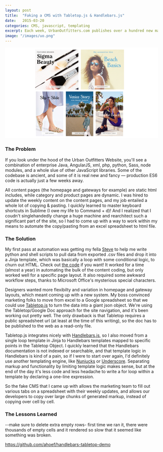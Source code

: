 ```yaml
---
layout: post
title:  "Faking a CMS with Tabletop.js & Handlebars.js"
date:   2015-03-20
categories: CMS, javascript, templating
excerpt: Each week, UrbanOutfitters.com publishes over a hundred new marketing messages across its homepage and gateway pages. And believe it or not, there's no front-end CMS for it! For years, all of that marketing content &mdash; copy, links, images &mdash; has been hardcoded by hand in html files. So here's the story of how I came up with a makeshift CMS!
image: "/images/uo.png"
---
```


<img src="/images/uo.png">

### The Problem ###

If you look under the hood of the Urban Outfitters Website, you'll see a combination of enterprise Java, AngularJS, xml, php, python, Sass, node modules, and a whole slue of other JavaScript libraries. Some of the codebase is ancient, and some of it is real new and fancy &mdash; production ES6 code is actually just a few weeks away.

All content pages (the homepage and gateways for example) are static html includes, while category and product pages are dynamic. I was hired to update the weekly content on the content pages, and my job entailed a whole lot of copying & pasting. I quickly learned to master keyboard shortcuts in Sublime (I owe my life to Command + d)! And I realized that I coudn't singlehandedly change a huge machine and rearchitect such a significant part of the site, so I had to come up with a way to work within my means to automate the copy/pasting from an excel spreadsheet to html file. 

### The Solution ###

My first pass at automation was getting my fella [Steve](http://www.twitter.com/stevetlamb) to help me write python and shell scripts to pull data from exported .csv files and drop it into a Jinja template, which was basically a loop with some conditional logic, to churn out HTML. Check out [the code](https://github.com/ahoef/uo-marketing) if you want! It worked for a time (almost a year) in automating the bulk of the content coding, but only worked well for a specific page layout. It also required some awkward workflow steps, thanks to Microsoft Office's mysterious special characters.

Designers wanted more flexibilty and variation in homepage and gateway layouts, which meant coming up with a new system. My boss convinced marketing folks to move from excel to a Google spreadsheet so that we could use [Tabletop.js](https://github.com/jsoma/tabletop) to turn the data into a giant json object. We're using the Tabletop/Google Doc approach for the site navigation, and it's been working out pretty well. The only drawback is that Tabletop requires a public spreadsheet url (at least at the time of this writing), so the doc has to be published to the web as a read-only file.

Tabletop.js integrates nicely with [Handlebars.js](http://handlebarsjs.com/), so I also moved from a single loop template in Jinja to Handlebars templates mapped to specific points in the Tabletop Object. I quickly learned that the Handlebars documentation is not indexed or searchable, and that template logic in Handlebars is kind of a pain, so if I were to start over again, I'd definitely use another templating engine, like [Nunjucks](https://mozilla.github.io/nunjucks/) or [Underscore](http://underscorejs.org/). Separating markup and functionality by limiting template logic makes sense, but at the end of the day it's less code and less headache to write a for loop within a template by declaring a one-line expression.



So the fake CMS that I came up with allows the marketing team to fill out various tabs on a spreadsheet with their weekly updates, and allows our developers to copy over large chunks of generated markup, instead of copying over cell by cell.   

### The Lessons Learned ###

--make sure to delete extra empty rows- first time we ran it, there were thousands of empty cells and it rendered so slow that it seemed like something was broken. 

https://github.com/ahoef/handlebars-tabletop-demo



